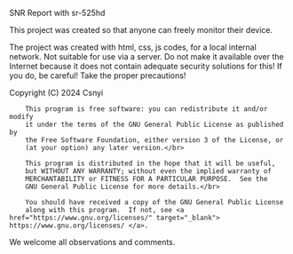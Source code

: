 SNR Report with sr-525hd

This project was created so that anyone can freely monitor their device.

The project was created with html, css, js codes, for a local internal network. Not suitable for use via a server. Do not make it available over the Internet because it does not contain adequate security solutions for this! If you do, be careful! 
Take the proper precautions!

Copyright (C) 2024 Csnyi 

        This program is free software: you can redistribute it and/or modify
        it under the terms of the GNU General Public License as published by
        the Free Software Foundation, either version 3 of the License, or
        (at your option) any later version.</br>

        This program is distributed in the hope that it will be useful,
        but WITHOUT ANY WARRANTY; without even the implied warranty of
        MERCHANTABILITY or FITNESS FOR A PARTICULAR PURPOSE.  See the
        GNU General Public License for more details.</br>

        You should have received a copy of the GNU General Public License
        along with this program.  If not, see <a href="https://www.gnu.org/licenses/" target="_blank"> https://www.gnu.org/licenses/ </a>.
    
We welcome all observations and comments.
